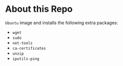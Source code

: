 # About this Repo

`Ubuntu` image and installs the following extra packages:

- `wget`
- `sudo`
- `net-tools`
- `ca-certificates`
- `unzip`
- `iputils-ping`